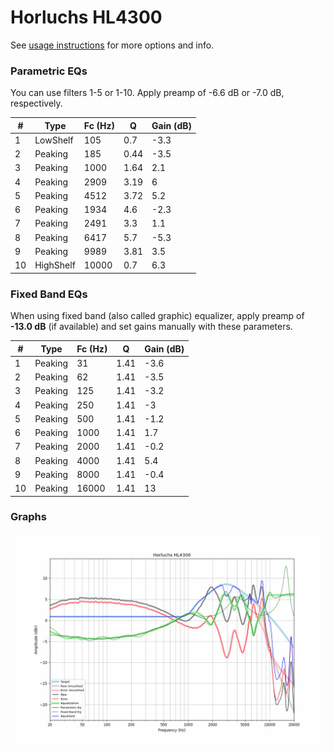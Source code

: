 # Horluchs HL4300
See [usage instructions](https://github.com/jaakkopasanen/AutoEq#usage) for more options and info.

### Parametric EQs
You can use filters 1-5 or 1-10. Apply preamp of -6.6 dB or -7.0 dB, respectively.

|   # | Type      |   Fc (Hz) |    Q |   Gain (dB) |
|-----|-----------|-----------|------|-------------|
|   1 | LowShelf  |       105 | 0.7  |        -3.3 |
|   2 | Peaking   |       185 | 0.44 |        -3.5 |
|   3 | Peaking   |      1000 | 1.64 |         2.1 |
|   4 | Peaking   |      2909 | 3.19 |         6   |
|   5 | Peaking   |      4512 | 3.72 |         5.2 |
|   6 | Peaking   |      1934 | 4.6  |        -2.3 |
|   7 | Peaking   |      2491 | 3.3  |         1.1 |
|   8 | Peaking   |      6417 | 5.7  |        -5.3 |
|   9 | Peaking   |      9989 | 3.81 |         3.5 |
|  10 | HighShelf |     10000 | 0.7  |         6.3 |

### Fixed Band EQs
When using fixed band (also called graphic) equalizer, apply preamp of **-13.0 dB** (if available) and set gains manually with these parameters.

|   # | Type    |   Fc (Hz) |    Q |   Gain (dB) |
|-----|---------|-----------|------|-------------|
|   1 | Peaking |        31 | 1.41 |        -3.6 |
|   2 | Peaking |        62 | 1.41 |        -3.5 |
|   3 | Peaking |       125 | 1.41 |        -3.2 |
|   4 | Peaking |       250 | 1.41 |        -3   |
|   5 | Peaking |       500 | 1.41 |        -1.2 |
|   6 | Peaking |      1000 | 1.41 |         1.7 |
|   7 | Peaking |      2000 | 1.41 |        -0.2 |
|   8 | Peaking |      4000 | 1.41 |         5.4 |
|   9 | Peaking |      8000 | 1.41 |        -0.4 |
|  10 | Peaking |     16000 | 1.41 |        13   |

### Graphs
![](./Horluchs%20HL4300.png)
